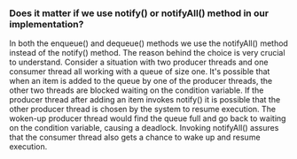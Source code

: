 ### Does it matter if we use notify() or notifyAll() method in our implementation?

In both the enqueue() and dequeue() methods we use the notifyAll() method instead of the notify() method. 
The reason behind the choice is very crucial to understand. Consider a situation with two producer threads and 
one consumer thread all working with a queue of size one. It's possible that when an item is added to the queue by one of 
the producer threads, the other two threads are blocked waiting on the condition variable. If the producer thread after adding an item invokes notify() 
it is possible that the other producer thread is chosen by the system to resume execution. The woken-up producer thread would find the queue full and go 
back to waiting on the condition variable, causing a deadlock. Invoking notifyAll() assures that the consumer thread also gets a chance to wake up and resume execution.
